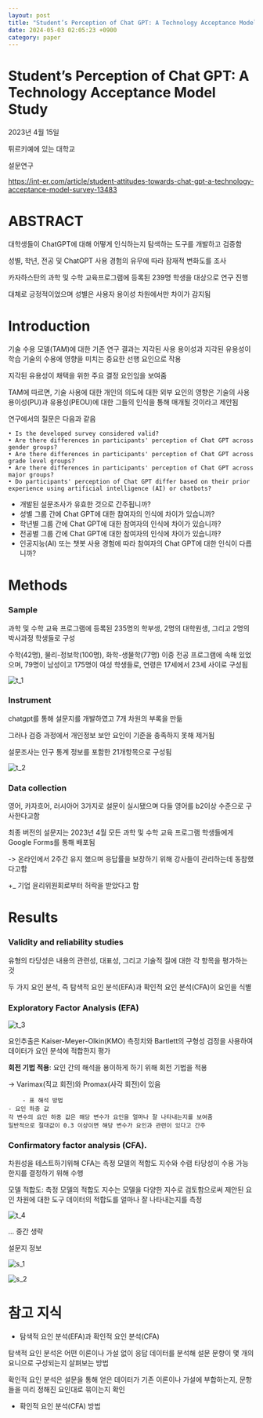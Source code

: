 ```yaml
---
layout: post
title: "Student’s Perception of Chat GPT: A Technology Acceptance Model Study"
date: 2024-05-03 02:05:23 +0900
category: paper
---
```


# Student’s Perception of Chat GPT: A Technology Acceptance Model Study

2023년 4월 15일

튀르키예에 있는 대학교

설문연구

https://int-er.com/article/student-attitudes-towards-chat-gpt-a-technology-acceptance-model-survey-13483

# ABSTRACT

대학생들이 ChatGPT에 대해 어떻게 인식하는지 탐색하는 도구를 개발하고 검증함

성별, 학년, 전공 및 ChatGPT 사용 경험의 유무에 따라 잠재적 변화도를 조사

카자하스탄의 과학 및 수학 교육프로그램에 등록된 239명 학생을 대상으로 연구 진행 



대체로 긍정적이었으며 성별은 사용자 용이성 차원에서만 차이가 감지됨 



# Introduction

기술 수용 모델(TAM)에 대한 기존 연구 결과는 지각된 사용 용이성과 지각된 유용성이 학습 기술의 수용에 영향을 미치는 중요한 선행 요인으로 작용

지각된 유용성이 채택을 위한 주요 결정 요인임을 보여줌

TAM에 따르면, 기술 사용에 대한 개인의 의도에 대한 외부 요인의 영향은 기술의 사용 용이성(PU)과 유용성(PEOU)에 대한 그들의 인식을 통해 매개될 것이라고 제안됨



연구에서의 질문은 다음과 같음 

```
• Is the developed survey considered valid?
• Are there differences in participants' perception of Chat GPT across gender groups?
• Are there differences in participants' perception of Chat GPT across grade level groups?
• Are there differences in participants' perception of Chat GPT across major groups?
• Do participants' perception of Chat GPT differ based on their prior experience using artificial intelligence (AI) or chatbots?
```

- 개발된 설문조사가 유효한 것으로 간주됩니까?
- 성별 그룹 간에 Chat GPT에 대한 참여자의 인식에 차이가 있습니까?
- 학년별 그룹 간에 Chat GPT에 대한 참여자의 인식에 차이가 있습니까?
- 전공별 그룹 간에 Chat GPT에 대한 참여자의 인식에 차이가 있습니까?
- 인공지능(AI) 또는 챗봇 사용 경험에 따라 참여자의 Chat GPT에 대한 인식이 다릅니까?



# Methods

### Sample

과학 및 수학 교육 프로그램에 등록된 235명의 학부생, 2명의 대학원생, 그리고 2명의 박사과정 학생들로 구성

수학(42명), 물리-정보학(100명), 화학-생물학(77명) 이중 전공 프로그램에 속해 있었으며, 79명이 남성이고 175명이 여성 학생들로, 연령은 17세에서 23세 사이로 구성됨



![t_1](F:\code\whtngus.github.io\img\2024\Student’s_Perception_of_Chat_GPT__A_Technology_Acceptance_Model_Study\t_1.PNG)

### Instrument

chatgpt를 통해 설문지를 개발하였고 7개 차원의 부록을 만듦

그러나 검증 과정에서 개인정보 보안 요인이 기준을 충족하지 못해 제거됨

설문조사는 인구 통계 정보를 포함한 21개항목으로 구성됨

![t_2](F:\code\whtngus.github.io\img\2024\Student’s_Perception_of_Chat_GPT__A_Technology_Acceptance_Model_Study\t_2.PNG)

### Data collection

영어, 카자흐어, 러시아어 3가지로 설문이 실시됐으며 다들 영어를 b2이상 수준으로 구사한다고함 



최종 버전의 설문지는 2023년 4월 모든 과학 및 수학 교육 프로그램 학생들에게 Google Forms를 통해 배포됨

-> 온라인에서 2주간 유지 했으며 응답률을 보장하기 위해 강사들이 관리하는데 동참했다고함

+_ 기업 윤리위원회로부터 허락을 받았다고 함 



# Results

### Validity and reliability studies



유형의 타당성은 내용의 관련성, 대표성, 그리고 기술적 질에 대한 각 항목을 평가하는 것

두 가지 요인 분석, 즉 탐색적 요인 분석(EFA)과 확인적 요인 분석(CFA)이 요인을 식별

### Exploratory Factor Analysis (EFA)

![t_3](F:\code\whtngus.github.io\img\2024\Student’s_Perception_of_Chat_GPT__A_Technology_Acceptance_Model_Study\t_3.PNG)

요인추출은  Kaiser-Meyer-Olkin(KMO) 측정치와 Bartlett의 구형성 검정을 사용하여 데이터가 요인 분석에 적합한지 평가

**회전 기법 적용**: 요인 간의 해석을 용이하게 하기 위해 회전 기법을 적용

-> Varimax(직교 회전)와 Promax(사각 회전)이 있음

```
	- 표 해석 방법
- 요인 하중 값
각 변수의 요인 하중 값은 해당 변수가 요인을 얼마나 잘 나타내는지를 보여줌
일반적으로 절대값이 0.3 이상이면 해당 변수가 요인과 관련이 있다고 간주
```



### Confirmatory factor analysis (CFA).

차원성을 테스트하기위해 CFA는 측정 모델의 적합도 지수와 수렴 타당성이 수용 가능한지를 결정하기 위해 수행 

모델 적합도: 측정 모델의 적합도 지수는 모델을 다양한 지수로 검토함으로써 제안된 요인 차원에 대한 도구 데이터의 적합도를 얼마나 잘 나타내는지를 측정

![t_4](F:\code\whtngus.github.io\img\2024\Student’s_Perception_of_Chat_GPT__A_Technology_Acceptance_Model_Study\t_4.PNG)



... 중간 생략



설문지 정보

![s_1](F:\code\whtngus.github.io\img\2024\Student’s_Perception_of_Chat_GPT__A_Technology_Acceptance_Model_Study\s_1.PNG)



![s_2](F:\code\whtngus.github.io\img\2024\Student’s_Perception_of_Chat_GPT__A_Technology_Acceptance_Model_Study\s_2.PNG)









# 참고 지식 

-  탐색적 요인 분석(EFA)과  확인적 요인 분석(CFA)

탐색적 요인 분석은 어떤 이론이나 가설 없이 응답 데이터를 분석해 설문 문항이 몇 개의 요니으로 구성되는지 살펴보는 방법

확인적 요인 분석은 설문을 통해 얻은 데이터가 기존 이론이나 가설에 부합하는지, 문항들을 미리 정해진 요인대로 묶이는지 확인 

- 확인적 요인 분석(CFA) 방법























